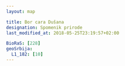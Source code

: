 ```yaml
---
layout: map

title: Bor cara Dušana
designation: Spomenik prirode
last_modified_at: 2018-05-25T23:19:57+02:00

BioRaS: [228]
geoSrbija:
  L1_182: [10]
---
```

